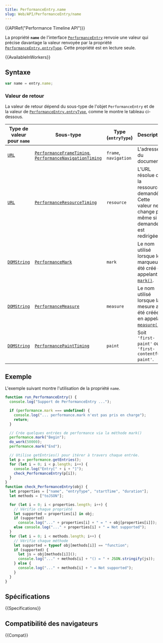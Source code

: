 ```yaml
---
title: PerformanceEntry.name
slug: Web/API/PerformanceEntry/name
---
```


{{APIRef("Performance Timeline API")}}

La propriété **`name`** de l'interface [`PerformanceEntry`](/fr/docs/Web/API/PerformanceEntry) renvoie une valeur qui précise davantage la valeur renvoyée par la propriété [`PerformanceEntry.entryType`](/fr/docs/Web/API/PerformanceEntry/entryType). Cette propriété est en lecture seule.

{{AvailableInWorkers}}

## Syntaxe

```js
var name = entry.name;
```

### Valeur de retour

La valeur de retour dépend du sous-type de l'objet `PerformanceEntry` et de la valeur de [`PerformanceEntry.entryType`](/fr/docs/Web/API/PerformanceEntry/entryType), comme le montre le tableau ci-dessous.

| Type de valeur pour `name`                | Sous-type                                                                                                                                          | Type (`entryType`)    | Description                                                                                                   |
| ----------------------------------------- | -------------------------------------------------------------------------------------------------------------------------------------------------- | --------------------- | ------------------------------------------------------------------------------------------------------------- |
| [`URL`](/fr/docs/Web/API/URL)             | [`PerformanceFrameTiming`](/fr/docs/Web/API/PerformanceFrameTiming), [`PerformanceNavigationTiming`](/fr/docs/Web/API/PerformanceNavigationTiming) | `frame`, `navigation` | L'adresse du document.                                                                                        |
| [`URL`](/fr/docs/Web/API/URL)             | [`PerformanceResourceTiming`](/fr/docs/Web/API/PerformanceResourceTiming)                                                                          | `resource`            | L'URL résolue de la ressource demandée. Cette valeur ne change pas même si la demande est redirigée.          |
| [`DOMString`](/fr/docs/Web/API/DOMString) | [`PerformanceMark`](/fr/docs/Web/API/PerformanceMark)                                                                                              | `mark`                | Le nom utilisé lorsque le marqueur a été créé en appelant [`mark()`](/fr/docs/Web/API/Performance/mark).      |
| [`DOMString`](/fr/docs/Web/API/DOMString) | [`PerformanceMeasure`](/fr/docs/Web/API/PerformanceMeasure)                                                                                        | `measure`             | Le nom utilisé lorsque la mesure a été créée en appelant [`measure()`](/fr/docs/Web/API/Performance/measure). |
| [`DOMString`](/fr/docs/Web/API/DOMString) | [`PerformancePaintTiming`](/fr/docs/Web/API/PerformancePaintTiming)                                                                                | `paint`               | Soit `'first-paint'` ou `'first-contentful-paint'`.                                                           |

## Exemple

L'exemple suivant montre l'utilisation de la propriété `name`.

```js
function run_PerformanceEntry() {
  console.log("Support de PerformanceEntry ...");

  if (performance.mark === undefined) {
    console.log("... performance.mark n'est pas pris en charge");
    return;
  }

  // Crée quelques entrées de performance via la méthode mark()
  performance.mark("Begin");
  do_work(50000);
  performance.mark("End");

  // Utilise getEntries() pour itérer à travers chaque entrée.
  let p = performance.getEntries();
  for (let i = 0; i < p.length; i++) {
    console.log("Entry[" + i + "]");
    check_PerformanceEntry(p[i]);
  }
}
function check_PerformanceEntry(obj) {
  let properties = ["name", "entryType", "startTime", "duration"];
  let methods = ["toJSON"];

  for (let i = 0; i < properties.length; i++) {
    // Vérifie chaque propriété
    let supported = properties[i] in obj;
    if (supported)
      console.log("..." + properties[i] + " = " + obj[properties[i]]);
    else console.log("..." + properties[i] + " = Not supported");
  }
  for (let i = 0; i < methods.length; i++) {
    // Vérifie chaque méthode
    let supported = typeof obj[methods[i]] == "function";
    if (supported) {
      let js = obj[methods[i]]();
      console.log("..." + methods[i] + "() = " + JSON.stringify(js));
    } else {
      console.log("..." + methods[i] + " = Not supported");
    }
  }
}
```

## Spécifications

{{Specifications}}

## Compatibilité des navigateurs

{{Compat}}
